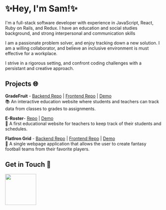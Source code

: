 # ✨Hey, I'm Sam!✨

I'm a full-stack software developer with experience in JavaScript, React, Ruby on Rails, and Redux. I have an education and social studies background, and strong interpersonal and communication skills

I am a passionate problem solver, and enjoy tracking down a new solution. I am a willing collaborator, and believe an inclusive environment is must effective for a workplace. 

I strive in a rigorous setting, and confront coding challenges with a persistant and creative approach. 

## Projects  🌐

**GradeFruit** - [Backend Repo](https://github.com/sshearer101/GradeFruit-Backend) | [Frontend Repo](https://github.com/sshearer101/GradeFruit-Frontend) | [Demo](https://www.youtube.com/watch?v=V9sTH_lFv2M&t=1s) <br/>
 📚 An interactive education website where students and teachers can track data from classes to grades to assignments.

**E-Roster**- [Repo](https://github.com/sshearer101/ERoster) | [Demo](https://www.youtube.com/watch?v=wWs0kQe_iBc&t=2s) <br/>
 🍎 A first educational website for teachers to keep track of their students and schedules.

**FlatIron Grid** - [Backend Repo](https://github.com/sshearer101/Fantasy-Football-Backend) | [Frontend Repo](https://github.com/sshearer101/Fantasy-Football-Frontend) | [Demo](https://www.youtube.com/watch?v=A0gZVT0HeIw&t=73s) <br/> 
 🏈 A single webpage application that allows the user to create fantasy football teams from their favorite players.


## Get in Touch  📧


[<img src="https://cdn.jsdelivr.net/gh/devicons/devicon/icons/linkedin/linkedin-original-wordmark.svg" width="100" height="100" />](https://www.linkedin.com/in/sam-shearer-101/)
